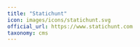 ```yaml
---
title: "Statichunt"
icon: images/icons/statichunt.svg
official_url: https://www.statichunt.com
taxonomy: cms
---
```

